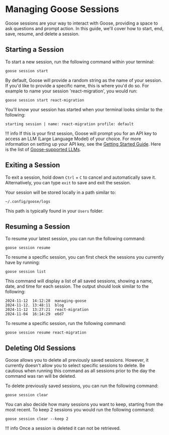# Managing Goose Sessions

Goose sessions are your way to interact with Goose, providing a space to ask questions and prompt action. In this guide, we'll cover how to start, end, save, resume, and delete a session. 


## Starting a Session 
To start a new session, run the following command within your terminal: 

```
goose session start 
```

By default, Goose will provide a random string as the name of your session. If you'd like to provide a specific name, this is where you'd do so. For example to name your session 'react-migration', you would run:

```
goose session start react-migration
```
You'll know your session has started when your terminal looks similar to the following:

```
starting session | name: react-migration profile: default
```

!!! info
    If this is your first session, Goose will prompt you for an API key to access an LLM (Large Language Model) of your choice. For more information on setting up your API key, see the [Getting Started Guide](https://block.github.io/goose/guidance/getting-started.html). Here is the list of [Goose-supported LLMs](https://block.github.io/goose/plugins/providers.html).

## Exiting a Session

To exit a session, hold down `Ctrl` + `C` to cancel and automatically save it. Alternatively, you can type `exit` to save and exit the session.


Your session will be stored locally in a path similar to:

```
~/.config/goose/logs
```

This path is typically found in your `Users` folder.

## Resuming a Session

To resume your latest session, you can run the following command:

```
goose session resume
```

To resume a specific session, you can first check the sessions you currently have by running: 

```
goose session list 
```

This command will display a list of all saved sessions, showing a name, date, and time for each session. The output should look similar to the following: 

```
2024-11-12  14:12:28  managing-goose
2024-11-12. 13:48:11  blog
2024-11-12  13:27:21  react-migration
2024-11-04  16:14:29  e6d7
```

To resume a specific session, run the following command: 

```
goose session resume react-migration
```

## Deleting Old Sessions

Goose allows you to delete all previously saved sessions. However, it currently doesn't allow you to select specific sessions to delete. Be cautious when running this command as all sessions prior to the day the command was ran will be deleted. 

To delete previously saved sessions, you can run the following command:

```
goose session clear
```
You can also decide how many sessions you want to keep, starting from the most recent. To keep 2 sessions you would run the following command: 

```
goose session clear --keep 2  
```
!!! info
    Once a session is deleted it can not be retrieved.

